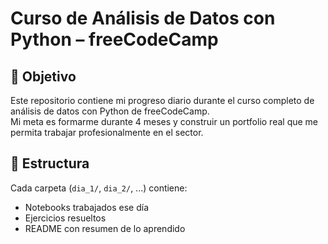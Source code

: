 # Curso de Análisis de Datos con Python – freeCodeCamp

## 🚀 Objetivo
Este repositorio contiene mi progreso diario durante el curso completo de análisis de datos con Python de freeCodeCamp.  
Mi meta es formarme durante 4 meses y construir un portfolio real que me permita trabajar profesionalmente en el sector.

## 📂 Estructura
Cada carpeta (`dia_1/`, `dia_2/`, ...) contiene:
- Notebooks trabajados ese día
- Ejercicios resueltos
- README con resumen de lo aprendido
